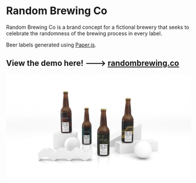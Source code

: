 # Random Brewing Co

Random Brewing Co is a brand concept for a fictional brewery that seeks to celebrate the randomness of the brewing process in every label.

Beer labels generated using [Paper.js](http://paperjs.org/).

## View the demo here! ---> [randombrewing.co](https://randombrewing.co)

![Wide angle shot of mixed beer labels](public/wide_shapes_all.jpg)